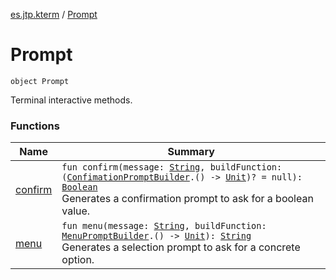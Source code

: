 [es.jtp.kterm](../index.md) / [Prompt](./index.md)

# Prompt

`object Prompt`

Terminal interactive methods.

### Functions

| Name | Summary |
|---|---|
| [confirm](confirm.md) | `fun confirm(message: `[`String`](https://kotlinlang.org/api/latest/jvm/stdlib/kotlin/-string/index.html)`, buildFunction: (`[`ConfimationPromptBuilder`](../../es.jtp.kterm.prompt/-confimation-prompt-builder/index.md)`.() -> `[`Unit`](https://kotlinlang.org/api/latest/jvm/stdlib/kotlin/-unit/index.html)`)? = null): `[`Boolean`](https://kotlinlang.org/api/latest/jvm/stdlib/kotlin/-boolean/index.html)<br>Generates a confirmation prompt to ask for a boolean value. |
| [menu](menu.md) | `fun menu(message: `[`String`](https://kotlinlang.org/api/latest/jvm/stdlib/kotlin/-string/index.html)`, buildFunction: `[`MenuPromptBuilder`](../../es.jtp.kterm.prompt/-menu-prompt-builder/index.md)`.() -> `[`Unit`](https://kotlinlang.org/api/latest/jvm/stdlib/kotlin/-unit/index.html)`): `[`String`](https://kotlinlang.org/api/latest/jvm/stdlib/kotlin/-string/index.html)<br>Generates a selection prompt to ask for a concrete option. |
